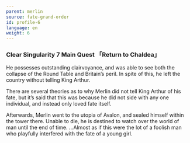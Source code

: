 ```yaml
---
parent: merlin
source: fate-grand-order
id: profile-6
language: en
weight: 6
---
```


### Clear Singularity 7 Main Quest 「Return to Chaldea」

He possesses outstanding clairvoyance, and was able to see both the collapse of the Round Table and Britain’s peril. In spite of this, he left the country without telling King Arthur.

There are several theories as to why Merlin did not tell King Arthur of his fate, but it’s said that this was because he did not side with any one individual, and instead only loved fate itself.

Afterwards, Merlin went to the utopia of Avalon, and sealed himself within the tower there.
Unable to die, he is destined to watch over the world of man until the end of time.
…Almost as if this were the lot of a foolish man who playfully interfered with the fate of a young girl.

